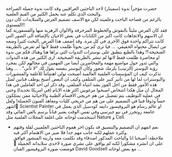 حضرت مؤخراً ندوة (سمينار) لاحد الباحثين العراقيين وقد كانت ندوة جميلة الصراحة والبحث الذي تكلم عنه يحمل الكثير من القيم العلمية.  
بالرغم من فصاحة الباحث وعلميته لكن مع الاسف تصميم العرض والسلايدات كان دون المستوى!!   
فقد كان العرض مليئاً بالنقوش والخطوط المزخرفة والالوان الزهرية منها والفسفورية كما ان الاسهم والاتجاهات كانت اكبر من الكتابات في بعض الاحيان بالإضافة الى الصور التي كانت تتراكم واحدة فوق الأخرى في كل مرة. وقد اضعف هذا العرض ,البحث كثيرا ومنعه من ايصال محتواه الحقيقي.
...
فيا ترى كم من بحوثاً ظلمت فقط لأنها لم تعرض بالطريقة الصحيحة؟! وهذا بالطبع ينطبق على بوسترات الندوات التي نراها هنا وهناك فكم من ندوة او محاضرة ظلمت فقط لانها لم تنشر بالطريقة الصحيحة. ارى الكثير من هذه الندوات والتي تدور حول مواضيع مهمة والمحاضرين أيضا من المهمين في مجالهم لكن بمجرد رؤية البوستر (الرتيب) يلزمك شعور وكأن البوستر بنفسه يقول لك "لا تأتي" .
...
وهنا تذكرت كيف ان المؤسسات العلمية العالمية أصبحت تولي اهتماماً للأغلفة والمنشورات والبوسترات لما لها من تأثير كبير على المتلقي وكيف ان البعض أصبح يوظف فنانين لمثل هذه الأمور فقط من اجل الفوز بشد انتباه المتلقي. 
وقد ذكر لي احد العاملين في هذا المجال ان مثل هكذا اشخاص اصبحوا مرغوبين اكثر هذه الايام (في امريكا تحديدا) وحتى في عملية التوظيف يتم تفضيل من هم خريجي الأقسام الطبية والاحيائية ممن يمتلكون حساً وذوقاً فنيا في التصميم على من هم من خريجي كليات ومعاهد الفنون الجميلة! 
ولعل اشهر ٍScientist Painter او عالم رسام هو البروفيسور دايفد كودسيل الذي يعمل في جامعة روتجرز في نيو جيرسي وفي نفس الوقت يعتبر فناناً يرسم بالفن المائي وقد استخدمت لوحاته على اغلفة المجلات العلمية مثل Nature و Cell.
* نعم اتفهم ان التصميم والتنسيق قد يكون اخر هموم الباحثين العلميين لقلة وقتهم وكثرة عملهم لكنه جانب مهم جدا فلا ضير من الاهتمام أكثر فيه.  
ملاحظة: أصبحنا انا والباحث المذكور اصدقاء وقد تكلمت معه واريته المنشور فوافق على ان انشره مشكورا لكنه لم يوافق على نشري صورة لاحدى سلايداته الجميلة 🙂
فوضعت صورة البروفيسور الفنان David Goodsell مع بعض لوحاته ...
